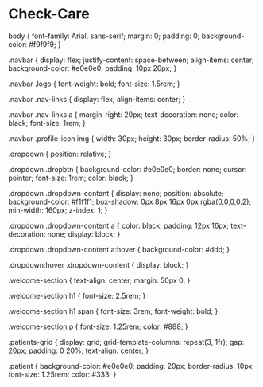 # Check-Care
body {
    font-family: Arial, sans-serif;
    margin: 0;
    padding: 0;
    background-color: #f9f9f9;
}

.navbar {
    display: flex;
    justify-content: space-between;
    align-items: center;
    background-color: #e0e0e0;
    padding: 10px 20px;
}

.navbar .logo {
    font-weight: bold;
    font-size: 1.5rem;
}

.navbar .nav-links {
    display: flex;
    align-items: center;
}

.navbar .nav-links a {
    margin-right: 20px;
    text-decoration: none;
    color: black;
    font-size: 1rem;
}

.navbar .profile-icon img {
    width: 30px;
    height: 30px;
    border-radius: 50%;
}

.dropdown {
    position: relative;
}

.dropdown .dropbtn {
    background-color: #e0e0e0;
    border: none;
    cursor: pointer;
    font-size: 1rem;
    color: black;
}

.dropdown .dropdown-content {
    display: none;
    position: absolute;
    background-color: #f1f1f1;
    box-shadow: 0px 8px 16px 0px rgba(0,0,0,0.2);
    min-width: 160px;
    z-index: 1;
}

.dropdown .dropdown-content a {
    color: black;
    padding: 12px 16px;
    text-decoration: none;
    display: block;
}

.dropdown .dropdown-content a:hover {
    background-color: #ddd;
}

.dropdown:hover .dropdown-content {
    display: block;
}

.welcome-section {
    text-align: center;
    margin: 50px 0;
}

.welcome-section h1 {
    font-size: 2.5rem;
}

.welcome-section h1 span {
    font-size: 3rem;
    font-weight: bold;
}

.welcome-section p {
    font-size: 1.25rem;
    color: #888;
}

.patients-grid {
    display: grid;
    grid-template-columns: repeat(3, 1fr);
    gap: 20px;
    padding: 0 20%;
    text-align: center;
}

.patient {
    background-color: #e0e0e0;
    padding: 20px;
    border-radius: 10px;
    font-size: 1.25rem;
    color: #333;
}

